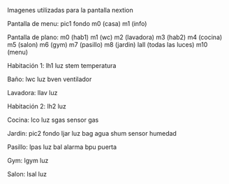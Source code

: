 Imagenes utilizadas para la pantalla nextion


Pantalla de menu:
pic1 fondo
m0 (casa)
m1 (info)

Pantalla de plano:
m0 (hab1)
m1 (wc)
m2 (lavadora)
m3 (hab2)
m4 (cocina)
m5 (salon)
m6 (gym)
m7 (pasillo)
m8 (jardin)
lall (todas las luces)
m10 (menu)

Habitación 1:
lh1 luz
stem temperatura

Baño:
lwc luz
bven ventilador

Lavadora:
llav luz

Habitación 2:
lh2 luz

Cocina: 
lco luz
sgas sensor gas

Jardin:
pic2 fondo
ljar luz
bag agua
shum sensor humedad

Pasillo:
lpas luz
bal alarma
bpu puerta

Gym: 
lgym luz

Salon:
lsal luz
